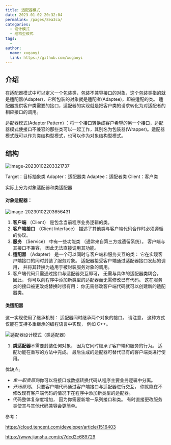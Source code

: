 ```yaml
---
title: 适配器模式
date: 2023-01-02 20:32:04
permalink: /pages/8ea3ca/
categories:
  - 设计模式
  - 结构型模式
tags:
  - 
author: 
  name: xugaoyi
  link: https://github.com/xugaoyi
---
```


##  介绍

在适配器模式中可以定义一个包装类，包装不兼容接口的对象，这个包装类指的就是适配器(Adapter)，它所包装的对象就是适配者(Adaptee)，即被适配的类。
适配器提供客户类需要的接口，适配器的实现就是把客户类的请求转化为对适配者的相应接口的调用。



适配器模式(Adapter Pattern) ：将一个接口转换成客户希望的另一个接口，适配器模式使接口不兼容的那些类可以一起工作，其别名为包装器(Wrapper)。适配器模式既可以作为类结构型模式，也可以作为对象结构型模式。

## 结构

![image-20230102203321737](https://2290653824-github-io.oss-cn-hangzhou.aliyuncs.com/image-20230102203321737.png)

Target：目标抽象类
Adapter：适配器类
Adaptee：适配者类
Client：客户类

实际上分为对象适配器和类适配器

#### 对象适配器：

![image-20230102203656431](https://2290653824-github-io.oss-cn-hangzhou.aliyuncs.com/image-20230102203656431.png)

1. **客户端** （Client） 是包含当前程序业务逻辑的类。
2. **客户端接口** （Client Interface） 描述了其他类与客户端代码合作时必须遵循的协议。
3. **服务** （Service） 中有一些功能类 （通常来自第三方或遗留系统）。 客户端与其接口不兼容， 因此无法直接调用其功能。
4. **适配器** （Adapter） 是一个可以同时与客户端和服务交互的类： 它在实现客户端接口的同时封装了服务对象。 适配器接受客户端通过适配器接口发起的调用， 并将其转换为适用于被封装服务对象的调用。
5. 客户端代码只需通过接口与适配器交互即可， 无需与具体的适配器类耦合。 因此， 你可以向程序中添加新类型的适配器而无需修改已有代码。 这在服务类的接口被更改或替换时很有用： 你无需修改客户端代码就可以创建新的适配器类。

#### 类适配器

这一实现使用了继承机制： 适配器同时继承两个对象的接口。 请注意， 这种方式仅能在支持多重继承的编程语言中实现， 例如 C++。

![适配器设计模式（类适配器）](https://refactoringguru.cn/images/patterns/diagrams/adapter/structure-class-adapter-indexed.png?id=250b5c485a7dfba7c16b89a9201538fb)

1. **类适配器**不需要封装任何对象， 因为它同时继承了客户端和服务的行为。 适配功能在重写的方法中完成。 最后生成的适配器可替代已有的客户端类进行使用。





优缺点;

- *单一职责原则*你可以将接口或数据转换代码从程序主要业务逻辑中分离。
- *开闭原则*。 只要客户端代码通过客户端接口与适配器进行交互， 你就能在不修改现有客户端代码的情况下在程序中添加新类型的适配器。
-  代码整体复杂度增加， 因为你需要新增一系列接口和类。 有时直接更改服务类使其与其他代码兼容会更简单。





参考：

https://cloud.tencent.com/developer/article/1516403

https://www.jianshu.com/p/7dcd2c689729

